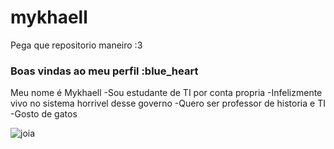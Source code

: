 # mykhaell
Pega que repositorio maneiro :3
### Boas vindas ao meu perfil :blue_heart

Meu nome é Mykhaell
-Sou estudante de TI por conta propria
-Infelizmente vivo no sistema horrivel desse governo
-Quero ser professor de historia e TI
-Gosto de gatos

![joia](https://images.app.goo.gl/WWuX11CFFXA1PMMc9)
